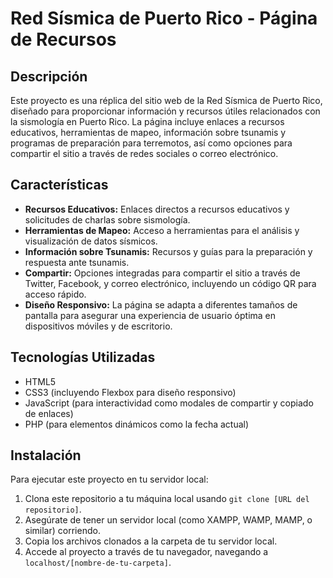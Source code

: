 # Red Sísmica de Puerto Rico - Página de Recursos

## Descripción

Este proyecto es una réplica del sitio web de la Red Sísmica de Puerto Rico, diseñado para proporcionar información y recursos útiles relacionados con la sismología en Puerto Rico. La página incluye enlaces a recursos educativos, herramientas de mapeo, información sobre tsunamis y programas de preparación para terremotos, así como opciones para compartir el sitio a través de redes sociales o correo electrónico.

## Características

- **Recursos Educativos:** Enlaces directos a recursos educativos y solicitudes de charlas sobre sismología.
- **Herramientas de Mapeo:** Acceso a herramientas para el análisis y visualización de datos sísmicos.
- **Información sobre Tsunamis:** Recursos y guías para la preparación y respuesta ante tsunamis.
- **Compartir:** Opciones integradas para compartir el sitio a través de Twitter, Facebook, y correo electrónico, incluyendo un código QR para acceso rápido.
- **Diseño Responsivo:** La página se adapta a diferentes tamaños de pantalla para asegurar una experiencia de usuario óptima en dispositivos móviles y de escritorio.

## Tecnologías Utilizadas

- HTML5
- CSS3 (incluyendo Flexbox para diseño responsivo)
- JavaScript (para interactividad como modales de compartir y copiado de enlaces)
- PHP (para elementos dinámicos como la fecha actual)

## Instalación

Para ejecutar este proyecto en tu servidor local:

1. Clona este repositorio a tu máquina local usando `git clone [URL del repositorio]`.
2. Asegúrate de tener un servidor local (como XAMPP, WAMP, MAMP, o similar) corriendo.
3. Copia los archivos clonados a la carpeta de tu servidor local.
4. Accede al proyecto a través de tu navegador, navegando a `localhost/[nombre-de-tu-carpeta]`.
